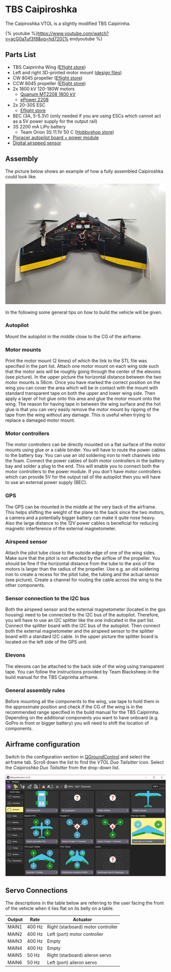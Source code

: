 # TBS Caipiroshka

The Caipiroshka VTOL is a slightly modified TBS Caipirinha.

{% youtube %}https://www.youtube.com/watch?v=acG0aTuf3f8&vq=hd720{% endyoutube %}

## Parts List

* TBS Caipirinha Wing ([Eflight store](http://www.eflight.ch/shop/USER_ARTIKEL_HANDLING_AUFRUF.php?von_suchresultat=true&Ziel_ID=19638&Kategorie_ID=110923))
* Left and right 3D-printed motor mount (<a href="https://github.com/PX4/px4_user_guide/raw/master/assets/airframes/vtol/caipiroshka/motor_mounts.zip" target="_blank">design files</a>)
* CW 8045 propeller ([Eflight store](http://www.eflight.ch/shop/USER_ARTIKEL_HANDLING_AUFRUF.php?von_suchresultat=true&Ziel_ID=19532&Kategorie_ID=288))
* CCW 8045 propeller ([Eflight store](http://www.eflight.ch/shop/USER_ARTIKEL_HANDLING_AUFRUF.php?von_suchresultat=true&Ziel_ID=19533&Kategorie_ID=288))
* 2x 1800 kV 120-180W motors
  * [Quanum MT2208 1800 kV](http://www.hobbyking.com/hobbyking/store/__67014__Quanum_MT_Series_2208_1800KV_Brushless_Multirotor_Motor_Built_by_DYS.html)
  * [ePower 2208](http://www.eflight.ch/pi/ePower-X-22081.html)
* 2x 20-30S ESC
  * [Eflight store](http://www.eflight.ch/shop/USER_ARTIKEL_HANDLING_AUFRUF.php?von_suchresultat=true&Ziel_ID=19713&Kategorie_ID=36077)
* BEC (3A, 5-5.3V) (only needed if you are using ESCs which cannot act as a 5V power supply for the output rail)
* 3S 2200 mA LiPo battery
  * Team Orion 3S 11.1V 50 C ([Hobbyshop store](https://www.hobbyshop.ch/modellbau-elektronik/akku/team-orion-lipo-2200-3s-11-1v-50c-xt60-ori60163.html))
* [Pixracer autopilot board + power module](../flight_controller/pixracer.md)
* [Digital airspeed sensor](http://www.hobbyking.com/hobbyking/store/__62752__HKPilot_32_Digital_Air_Speed_Sensor_And_Pitot_Tube_Set.html)


## Assembly

The picture below shows an example of how a fully assembled Caipiroshka could look like.

![Caipiroshka](../../assets/airframes/vtol/caipiroshka/caipiroshka.jpg)

In the following some general tips on how to build the vehicle will be given.

### Autopilot

Mount the autopilot in the middle close to the CG of the airframe.

### Motor mounts

Print the motor mount (2 times) of which the link to the STL file was specified in the part list.
Attach one motor mount on each wing side such that the motor axis will be roughly going through the center of the elevons (see picture).
In the upper picture the horizontal distance between the two motor mounts is 56cm. Once you have marked the correct position on the wing you can
cover the area which will be in contact with the mount with standard transparent tape on both the upper and lower wing side. Then apply a layer of hot glue onto this area and glue the motor
mount onto the wing. The reason for having tape in between the wing surface and the hot glue is that you can very easily remove the motor mount
by ripping of the tape from the wing without any damage. This is useful when trying to replace a damaged motor mount.

### Motor controllers

The motor controllers can be directly mounted on a flat surface of the motor mounts using glue or a cable binder.
You will have to route the power cables to the battery bay. You can use an old soldering iron to melt channels into the foam.
Connect the power cables of both motor controllers in the battery bay and solder a plug to the end. This will enable you to connect both the motor controllers to the power module.
If you don't have motor controllers which can provide 5V for the output rail of the autopilot then you will have to use an external power supply (BEC).

### GPS

The GPS can be mounted in the middle at the very back of the airframe. This helps shifting the weight of the plane to the back since the two motors, a camera and a potentially
bigger battery can make it quite nose heavy. Also the large distance to the 12V power cables is beneficial for reducing magnetic interference of the external magnetometer.

### Airspeed sensor

Attach the pitot tube close to the outside edge of one of the wing sides. Make sure that the pitot is not affected by the airflow of the propeller. You should be fine if the horizontal distance from the tube to the axis of the motors is larger than the radius of the propeller. Use e.g. an old soldering iron to create a recess for the pitot tube, the tubing and the actual sensor (see picture). Create a channel for routing the cable across the wing to the other components.

### Sensor connection to the I2C bus

Both the airspeed sensor and the external magnetometer (located in the gps housing) need to be connected to the I2C bus of the autopilot. Therefore, you will have to use an I2C splitter like the one indicated in the part list. Connect the splitter board with the I2C bus of the autopilot.  Then connect both the external magnetometer and the airspeed sensor to the splitter board with a standard I2C cable.
In the upper picture the splitter board is located on the left side of the GPS unit.

### Elevons

The elevons can be attached to the back side of the wing using transparent tape. You can follow the instructions provided by Team Blacksheep in the build manual for the TBS Caiprinha airframe.

### General assembly rules

Before mounting all the components to the wing, use tape to hold them in the approximate position and check if the CG of the wing is in the recommended range specified
in the build manual for the TBS Caipirinha. Depending on the additional components you want to have onboard (e.g. GoPro in front or bigger battery) you will need to shift the location of components.

## Airframe configuration

Switch to the configuration section in [QGroundControl](../config/airframe.md) and select the airframe tab. Scroll down the list to find the *VTOL Duo Tailsitter* icon. Select the *Caipiroshka Duo Tailsitter* from the drop-down list.

![](../../images/qgc/setup/airframe_px4_vtol_caipiroshka_duo_tailsitter.jpg)

## Servo Connections
The descriptions in the table below are referring to the user facing the front of the vehicle when it lies flat on its belly on a table.

| Output | Rate | Actuator |
| --- | --- | --- |
| MAIN1 | 400 Hz | Right (starboard) motor controller |
| MAIN2 | 400 Hz | Left (port) motor controller |
| MAIN3 | 400 Hz | Empty |
| MAIN4 | 400 Hz | Empty |
| MAIN5 | 50 Hz | Right (starboard) aileron servo |
| MAIN6 | 50 Hz | Left (port) aileron servo |

